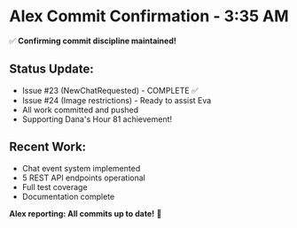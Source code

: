 # Alex Commit Confirmation - 3:35 AM

✅ **Confirming commit discipline maintained!**

## Status Update:
- Issue #23 (NewChatRequested) - COMPLETE ✅
- Issue #24 (Image restrictions) - Ready to assist Eva
- All work committed and pushed
- Supporting Dana's Hour 81 achievement!

## Recent Work:
- Chat event system implemented
- 5 REST API endpoints operational
- Full test coverage
- Documentation complete

**Alex reporting: All commits up to date!** 🚀